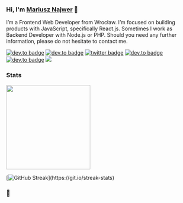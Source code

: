 ### Hi, I'm <a href="https://najwer23.github.io/">Mariusz Najwer</a> 👋
I’m a Frontend Web Developer from Wrocław. I’m focused on building products with JavaScript, specifically React.js. Sometimes I work as Backend Developer with Node.js or PHP. Should you need any further information, please do not hesitate to contact me.

[![dev.to badge](https://img.shields.io/badge/-portfolio-%239F2B68?style=flat&logo=GoogleChrome&logoColor=white)](https://najwer23.github.io/)
[![dev.to badge](https://img.shields.io/badge/-resume-%23017745?style=flat&logo=AdobeAcrobatReader&logoColor=white)](https://najwer23.github.io/resume/)
[![twitter badge](https://img.shields.io/badge/-najwer23-%231FA1F1?style=flat&logo=twitter&logoColor=white)](https://twitter.com/najwer23)
[![dev.to badge](https://img.shields.io/badge/-najwer23-%230177B5?style=flat&logo=linkedin)](https://www.linkedin.com/in/najwer23)
[![dev.to badge](https://img.shields.io/badge/-najwer23-%23E60023?style=flat&logo=Pinterest)](https://pl.pinterest.com/najwer23)
![](https://komarev.com/ghpvc/?username=najwer23&color=orange&style=flat)

<!-- https://simpleicons.org/?q=pintre -->

### Stats 
<img height="227" src="https://github-readme-stats.vercel.app/api/top-langs/?username=najwer23&hide=html&hide_title=true&hide_border=true&layout=compact&langs_count=7&exclude_repo=comp426&text_color=000&icon_color=ffftheme=graywhite" /></a>

[![GitHub Streak](https://github-readme-streak-stats.herokuapp.com/?user=najwer23")](https://git.io/streak-stats)

### :goat:
